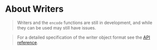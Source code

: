 # About Writers

> Writers and the `encode` functions are still in development, and while they can be used may still have issues.

> For a detailed specification of the writer object format see the [API reference](docs/specifications/writer-object-format.md).
